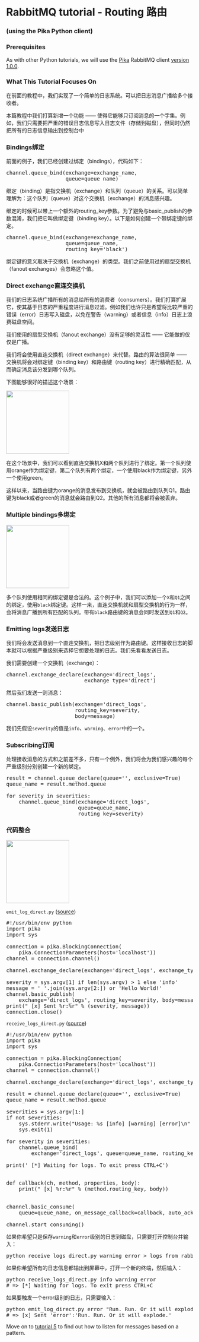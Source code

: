 # RabbitMQ tutorial - Routing 路由

### (using the Pika Python client)

### Prerequisites

As with other Python tutorials, we will use the [Pika](https://pypi.python.org/pypi/pika) RabbitMQ client
[version 1.0.0](https://pika.readthedocs.io/en/stable/).

### What This Tutorial Focuses On

在前面的教程中，我们实现了一个简单的日志系统。可以把日志消息广播给多个接收者。

本篇教程中我们打算新增一个功能 —— 使得它能够只订阅消息的一个字集。例如，我们只需要把严重的错误日志信息写入日志文件（存储到磁盘），但同时仍然把所有的日志信息输出到控制台中

### Bindings绑定

前面的例子，我们已经创建过绑定（bindings），代码如下：

<pre class="lang-python">
channel.queue_bind(exchange=exchange_name,
                   queue=queue_name)
</pre>

绑定（binding）是指交换机（exchange）和队列（queue）的关系。可以简单理解为：这个队列（queue）对这个交换机（exchange）的消息感兴趣。

绑定的时候可以带上一个额外的routing_key参数。为了避免与basic_publish的参数混淆，我们把它叫做绑定键（binding key）。以下是如何创建一个带绑定键的绑定。

<pre class="lang-python">
channel.queue_bind(exchange=exchange_name,
                   queue=queue_name,
                   routing_key='black')
</pre>

绑定键的意义取决于交换机（exchange）的类型。我们之前使用过的扇型交换机（fanout exchanges）会忽略这个值。

### Direct exchange直连交换机

我们的日志系统广播所有的消息给所有的消费者（consumers）。我们打算扩展它，使其基于日志的严重程度进行消息过滤。例如我们也许只是希望将比较严重的错误（error）日志写入磁盘，以免在警告（warning）或者信息（info）日志上浪费磁盘空间。

我们使用的扇型交换机（fanout exchange）没有足够的灵活性 —— 它能做的仅仅是广播。

我们将会使用直连交换机（direct exchange）来代替。路由的算法很简单 —— 交换机将会对绑定键（binding key）和路由键（routing key）进行精确匹配，从而确定消息该分发到哪个队列。

下图能够很好的描述这个场景：

  <img src="/images/direct-exchange.png" height="170" />

在这个场景中，我们可以看到直连交换机X和两个队列进行了绑定。第一个队列使用orange作为绑定键，第二个队列有两个绑定，一个使用black作为绑定键，另外一个使用green。

这样以来，当路由键为orange的消息发布到交换机，就会被路由到队列Q1。路由键为black或者green的消息就会路由到Q2。其他的所有消息都将会被丢弃。

### Multiple bindings多绑定

  <img src="/images/direct-exchange-multiple.png" height="170" />

多个队列使用相同的绑定键是合法的。这个例子中，我们可以添加一个`X`和`Q1`之间的绑定，使用`black`绑定键。这样一来，直连交换机就和扇型交换机的行为一样，会将消息广播到所有匹配的队列。带有`black`路由键的消息会同时发送到`Q1`和`Q2`。


### Emitting logs发送日志

我们将会发送消息到一个直连交换机，把日志级别作为路由键。这样接收日志的脚本就可以根据严重级别来选择它想要处理的日志。我们先看看发送日志。

我们需要创建一个交换机（exchange）：

<pre class="lang-python">
channel.exchange_declare(exchange='direct_logs',
                         exchange_type='direct')
</pre>

然后我们发送一则消息：

<pre class="lang-python">
channel.basic_publish(exchange='direct_logs',
                      routing_key=severity,
                      body=message)
</pre>

我们先假设`severity`的值是`info`、`warning`、`error`中的一个。

### Subscribing订阅

处理接收消息的方式和之前差不多，只有一个例外，我们将会为我们感兴趣的每个严重级别分别创建一个新的绑定。

<pre class="lang-python">
result = channel.queue_declare(queue='', exclusive=True)
queue_name = result.method.queue

for severity in severities:
    channel.queue_bind(exchange='direct_logs',
                       queue=queue_name,
                       routing_key=severity)
</pre>

### 代码整合

  <img src="/images/python-four.png" height="170" />
 
`emit_log_direct.py` ([source](https://github.com/rabbitmq/rabbitmq-tutorials/blob/master/python/emit_log_direct.py))

<pre class="lang-python">
#!/usr/bin/env python
import pika
import sys

connection = pika.BlockingConnection(
    pika.ConnectionParameters(host='localhost'))
channel = connection.channel()

channel.exchange_declare(exchange='direct_logs', exchange_type='direct')

severity = sys.argv[1] if len(sys.argv) > 1 else 'info'
message = ' '.join(sys.argv[2:]) or 'Hello World!'
channel.basic_publish(
    exchange='direct_logs', routing_key=severity, body=message)
print(" [x] Sent %r:%r" % (severity, message))
connection.close()
</pre>

`receive_logs_direct.py` ([source](https://github.com/rabbitmq/rabbitmq-tutorials/blob/master/python/receive_logs_direct.py))

<pre class="lang-python">
#!/usr/bin/env python
import pika
import sys

connection = pika.BlockingConnection(
    pika.ConnectionParameters(host='localhost'))
channel = connection.channel()

channel.exchange_declare(exchange='direct_logs', exchange_type='direct')

result = channel.queue_declare(queue='', exclusive=True)
queue_name = result.method.queue

severities = sys.argv[1:]
if not severities:
    sys.stderr.write("Usage: %s [info] [warning] [error]\n" % sys.argv[0])
    sys.exit(1)

for severity in severities:
    channel.queue_bind(
        exchange='direct_logs', queue=queue_name, routing_key=severity)

print(' [*] Waiting for logs. To exit press CTRL+C')


def callback(ch, method, properties, body):
    print(" [x] %r:%r" % (method.routing_key, body))


channel.basic_consume(
    queue=queue_name, on_message_callback=callback, auto_ack=True)

channel.start_consuming()
</pre>

如果你希望只是保存`warning`和`error`级别的日志到磁盘，只需要打开控制台并输入：

<pre class="lang-bash">
python receive_logs_direct.py warning error > logs_from_rabbit.log
</pre>

如果你希望所有的日志信息都输出到屏幕中，打开一个新的终端，然后输入：

<pre class="lang-bash">
python receive_logs_direct.py info warning error
# => [*] Waiting for logs. To exit press CTRL+C
</pre>

如果要触发一个error级别的日志，只需要输入：

<pre class="lang-bash">
python emit_log_direct.py error "Run. Run. Or it will explode."
# => [x] Sent 'error':'Run. Run. Or it will explode.'
</pre>

Move on to [tutorial 5](tutorial-five-python.html) to find out how to listen
for messages based on a pattern.
